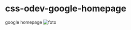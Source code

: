 # css-odev-google-homepage
 google homepage
![foto](https://github.com/morniingstarrr/css-odev-google-homepage/assets/59304704/a11f1ae4-8f11-4ad0-b416-f0c504e66bc9)
